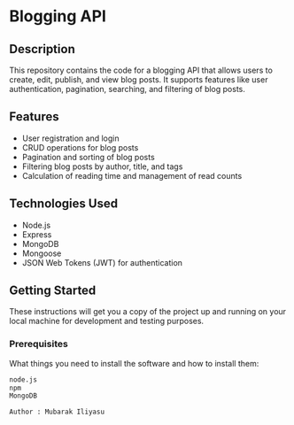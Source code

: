 # Blogging API

## Description

This repository contains the code for a blogging API that allows users to create, edit, publish, and view blog posts. It supports features like user authentication, pagination, searching, and filtering of blog posts.

## Features

- User registration and login
- CRUD operations for blog posts
- Pagination and sorting of blog posts
- Filtering blog posts by author, title, and tags
- Calculation of reading time and management of read counts

## Technologies Used

- Node.js
- Express
- MongoDB
- Mongoose
- JSON Web Tokens (JWT) for authentication

## Getting Started

These instructions will get you a copy of the project up and running on your local machine for development and testing purposes.

### Prerequisites

What things you need to install the software and how to install them:

```bash
node.js
npm
MongoDB

Author : Mubarak Iliyasu 
